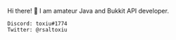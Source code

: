 Hi there! 👋
I am amateur Java and Bukkit API developer.

```
Discord: toxiu#1774
Twitter: @rsaltoxiu
```
